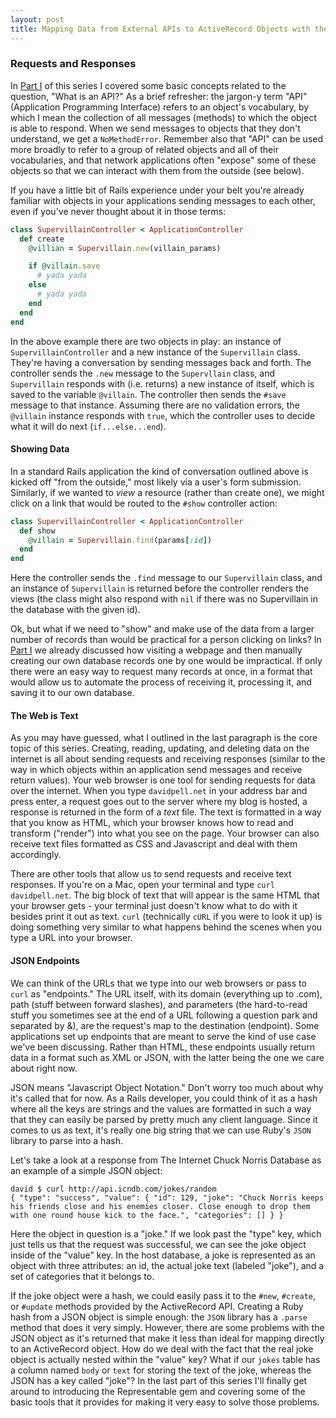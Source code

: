 ```yaml
---
layout: post
title: Mapping Data from External APIs to ActiveRecord Objects with the Representable Gem - Part II
---
```


### Requests and Responses

In [Part I][1] of this series I covered some basic concepts related to the question, "What is an API?" As a brief refresher: the jargon-y term "API" (Application Programming Interface) refers to an object's vocabulary, by which I mean the collection of all messages (methods) to which the object is able to respond. When we send messages to objects that they don't understand, we get a `NoMethodError`. Remember also that "API" can be used more broadly to refer to a group of related objects and all of their vocabularies, and that network applications often "expose" some of these objects so that we can interact with them from the outside (see below).

If you have a little bit of Rails experience under your belt you're already familiar with objects in your applications sending messages to each other, even if you've never thought about it in those terms:

```ruby
class SupervillainController < ApplicationController
  def create
    @villian = Supervillain.new(villain_params)

    if @villain.save
      # yada yada
    else
      # yada yada
    end
  end
end
```

In the above example there are two objects in play: an instance of `SupervillainController` and a new instance of the `Supervillain` class. They're having a conversation by sending messages back and forth. The controller sends the `.new` message to the `Supervllain` class, and `Supervillain` responds with (i.e. returns) a new instance of itself, which is saved to the variable `@villain`. The controller then sends the `#save` message to that instance. Assuming there are no validation errors, the `@villain` instance responds with `true`, which the controller uses to decide what it will do next (`if...else...end`).

#### Showing Data

In a standard Rails application the kind of conversation outlined above is kicked off "from the outside," most likely via a user's form submission. Similarly, if we wanted to _view_ a resource (rather than create one), we might click on a link that would be routed to the `#show` controller action:

```ruby
class SupervillainController < ApplicationController
  def show
    @villain = Supervillain.find(params[:id])
  end
end
```

Here the controller sends the `.find` message to our `Supervillain` class, and an instance of `Supervillain` is returned before the controller renders the views (the class might also respond with `nil` if there was no Supervillain in the database with the given id).

Ok, but what if we need to "show" and make use of the data from a larger number of records than would be practical for a person clicking on links? In [Part I][1] we already discussed how visiting a webpage and then manually creating our own database records one by one would be impractical. If only there were an easy way to request many records at once, in a format that would allow us to automate the process of receiving it, processing it, and saving it to our own database.

#### The Web is Text

As you may have guessed, what I outlined in the last paragraph is the core topic of this series. Creating, reading, updating, and deleting data on the internet is all about sending requests and receiving responses (similar to the way in which objects within an application send messages and receive return values). Your web browser is one tool for sending requests for data over the internet. When you type `davidpell.net` in your address bar and press enter, a request goes out to the server where my blog is hosted, a response is returned in the form of a *text* file. The text is formatted in a way that you know as HTML, which your browser knows how to read and transform ("render") into what you see on the page. Your browser can also receive text files formatted as CSS and Javascript and deal with them accordingly.

There are other tools that allow us to send requests and receive text responses. If you're on a Mac, open your terminal and type `curl davidpell.net`. The big block of text that will appear is the same HTML that your browser gets - your terminal just doesn't know what to do with it besides print it out as text. `curl` (technically `cURL` if you were to look it up) is doing something very similar to what happens behind the scenes when you type a URL into your browser.

#### JSON Endpoints

We can think of the URLs that we type into our web browsers or pass to `curl` as "endpoints." The URL itself, with its domain (everything up to .com), path (stuff between forward slashes), and parameters (the hard-to-read stuff you sometimes see at the end of a URL following a question park and separated by &), are the request's map to the destination (endpoint). Some applications set up endpoints that are meant to serve the kind of use case we've been discussing. Rather than HTML, these endpoints usually return data in a format such as XML or JSON, with the latter being the one we care about right now.

JSON means "Javascript Object Notation." Don't worry too much about why it's called that for now. As a Rails developer, you could think of it as a hash where all the keys are strings and the values are formatted in such a way that they can easily be parsed by pretty much any client language. Since it comes to us as text, it's really one big string that we can use Ruby's `JSON` library to parse into a hash.

Let's take a look at a response from The Internet Chuck Norris Database as an example of a simple JSON object:

```
david $ curl http://api.icndb.com/jokes/random
{ "type": "success", "value": { "id": 129, "joke": "Chuck Norris keeps his friends close and his enemies closer. Close enough to drop them with one round house kick to the face.", "categories": [] } }
```
Here the object in question is a "joke." If we look past the "type" key, which just tells us that the request was successful, we can see the joke object inside of the "value" key. In the host database, a joke is represented as an object with three attributes: an id, the actual joke text (labeled "joke"), and a set of categories that it belongs to.

If the joke object were a hash, we could easily pass it to the `#new`, `#create`, or `#update` methods provided by the ActiveRecord API. Creating a Ruby hash from a JSON object is simple enough: the `JSON` library has a `.parse` method that does it very simply. However, there are some problems with the JSON object as it's returned that make it less than ideal for mapping directly to an ActiveRecord object. How do we deal with the fact that the real joke object is actually nested within the "value" key? What if our `jokes` table has a column named `body` or `text` for storing the text of the joke, whereas the JSON has a key called "joke"? In the last part of this series I'll finally get around to introducing the Representable gem and covering some of the basic tools that it provides for making it very easy to solve those problems.

[1]: http://bit.ly/1MPslCO
